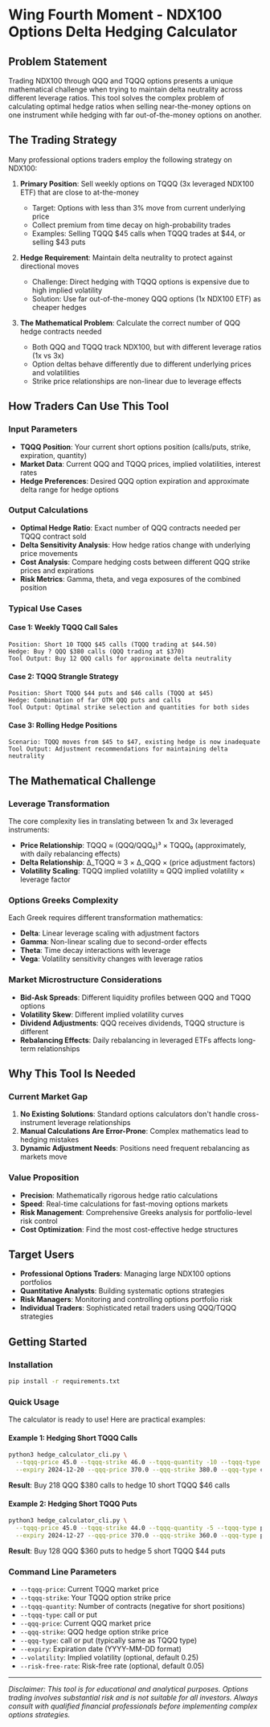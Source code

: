 # Wing Fourth Moment - NDX100 Options Delta Hedging Calculator

## Problem Statement

Trading NDX100 through QQQ and TQQQ options presents a unique mathematical challenge when trying to maintain delta neutrality across different leverage ratios. This tool solves the complex problem of calculating optimal hedge ratios when selling near-the-money options on one instrument while hedging with far out-of-the-money options on another.

## The Trading Strategy

Many professional options traders employ the following strategy on NDX100:

1. **Primary Position**: Sell weekly options on TQQQ (3x leveraged NDX100 ETF) that are close to at-the-money
   - Target: Options with less than 3% move from current underlying price
   - Collect premium from time decay on high-probability trades
   - Examples: Selling TQQQ $45 calls when TQQQ trades at $44, or selling $43 puts

2. **Hedge Requirement**: Maintain delta neutrality to protect against directional moves
   - Challenge: Direct hedging with TQQQ options is expensive due to high implied volatility
   - Solution: Use far out-of-the-money QQQ options (1x NDX100 ETF) as cheaper hedges

3. **The Mathematical Problem**: Calculate the correct number of QQQ hedge contracts needed
   - Both QQQ and TQQQ track NDX100, but with different leverage ratios (1x vs 3x)
   - Option deltas behave differently due to different underlying prices and volatilities
   - Strike price relationships are non-linear due to leverage effects

## How Traders Can Use This Tool

### Input Parameters
- **TQQQ Position**: Your current short options position (calls/puts, strike, expiration, quantity)
- **Market Data**: Current QQQ and TQQQ prices, implied volatilities, interest rates
- **Hedge Preferences**: Desired QQQ option expiration and approximate delta range for hedge options

### Output Calculations
- **Optimal Hedge Ratio**: Exact number of QQQ contracts needed per TQQQ contract sold
- **Delta Sensitivity Analysis**: How hedge ratios change with underlying price movements
- **Cost Analysis**: Compare hedging costs between different QQQ strike prices and expirations
- **Risk Metrics**: Gamma, theta, and vega exposures of the combined position

### Typical Use Cases

#### Case 1: Weekly TQQQ Call Sales
```
Position: Short 10 TQQQ $45 calls (TQQQ trading at $44.50)
Hedge: Buy ? QQQ $380 calls (QQQ trading at $370)
Tool Output: Buy 12 QQQ calls for approximate delta neutrality
```

#### Case 2: TQQQ Strangle Strategy
```
Position: Short TQQQ $44 puts and $46 calls (TQQQ at $45)
Hedge: Combination of far OTM QQQ puts and calls
Tool Output: Optimal strike selection and quantities for both sides
```

#### Case 3: Rolling Hedge Positions
```
Scenario: TQQQ moves from $45 to $47, existing hedge is now inadequate
Tool Output: Adjustment recommendations for maintaining delta neutrality
```

## The Mathematical Challenge

### Leverage Transformation
The core complexity lies in translating between 1x and 3x leveraged instruments:

- **Price Relationship**: TQQQ ≈ (QQQ/QQQ₀)³ × TQQQ₀ (approximately, with daily rebalancing effects)
- **Delta Relationship**: Δ_TQQQ ≈ 3 × Δ_QQQ × (price adjustment factors)
- **Volatility Scaling**: TQQQ implied volatility ≈ QQQ implied volatility × leverage factor

### Options Greeks Complexity
Each Greek requires different transformation mathematics:
- **Delta**: Linear leverage scaling with adjustment factors
- **Gamma**: Non-linear scaling due to second-order effects
- **Theta**: Time decay interactions with leverage
- **Vega**: Volatility sensitivity changes with leverage ratios

### Market Microstructure Considerations
- **Bid-Ask Spreads**: Different liquidity profiles between QQQ and TQQQ options
- **Volatility Skew**: Different implied volatility curves
- **Dividend Adjustments**: QQQ receives dividends, TQQQ structure is different
- **Rebalancing Effects**: Daily rebalancing in leveraged ETFs affects long-term relationships

## Why This Tool Is Needed

### Current Market Gap
1. **No Existing Solutions**: Standard options calculators don't handle cross-instrument leverage relationships
2. **Manual Calculations Are Error-Prone**: Complex mathematics lead to hedging mistakes
3. **Dynamic Adjustment Needs**: Positions need frequent rebalancing as markets move

### Value Proposition
- **Precision**: Mathematically rigorous hedge ratio calculations
- **Speed**: Real-time calculations for fast-moving options markets
- **Risk Management**: Comprehensive Greeks analysis for portfolio-level risk control
- **Cost Optimization**: Find the most cost-effective hedge structures

## Target Users

- **Professional Options Traders**: Managing large NDX100 options portfolios
- **Quantitative Analysts**: Building systematic options strategies
- **Risk Managers**: Monitoring and controlling options portfolio risk
- **Individual Traders**: Sophisticated retail traders using QQQ/TQQQ strategies

## Getting Started

### Installation
```bash
pip install -r requirements.txt
```

### Quick Usage

The calculator is ready to use! Here are practical examples:

#### Example 1: Hedging Short TQQQ Calls
```bash
python3 hedge_calculator_cli.py \
  --tqqq-price 45.0 --tqqq-strike 46.0 --tqqq-quantity -10 --tqqq-type call \
  --expiry 2024-12-20 --qqq-price 370.0 --qqq-strike 380.0 --qqq-type call
```
**Result**: Buy 218 QQQ $380 calls to hedge 10 short TQQQ $46 calls

#### Example 2: Hedging Short TQQQ Puts  
```bash
python3 hedge_calculator_cli.py \
  --tqqq-price 45.0 --tqqq-strike 44.0 --tqqq-quantity -5 --tqqq-type put \
  --expiry 2024-12-27 --qqq-price 370.0 --qqq-strike 360.0 --qqq-type put
```
**Result**: Buy 128 QQQ $360 puts to hedge 5 short TQQQ $44 puts

### Command Line Parameters
- `--tqqq-price`: Current TQQQ market price
- `--tqqq-strike`: Your TQQQ option strike price  
- `--tqqq-quantity`: Number of contracts (negative for short positions)
- `--tqqq-type`: call or put
- `--qqq-price`: Current QQQ market price
- `--qqq-strike`: QQQ hedge option strike price
- `--qqq-type`: call or put (typically same as TQQQ type)
- `--expiry`: Expiration date (YYYY-MM-DD format)
- `--volatility`: Implied volatility (optional, default 0.25)
- `--risk-free-rate`: Risk-free rate (optional, default 0.05)

---

*Disclaimer: This tool is for educational and analytical purposes. Options trading involves substantial risk and is not suitable for all investors. Always consult with qualified financial professionals before implementing complex options strategies.* 